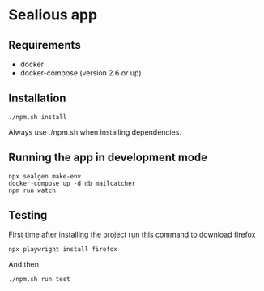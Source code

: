 # Sealious app

## Requirements

-   docker
-   docker-compose (version 2.6 or up)

## Installation

```
./npm.sh install
```

Always use ./npm.sh when installing dependencies.

## Running the app in development mode

```
npx sealgen make-env
docker-compose up -d db mailcatcher
npm run watch
```

## Testing

First time after installing the project run this command to download firefox

```
npx playwright install firefox
```

And then

```
./npm.sh run test
```

